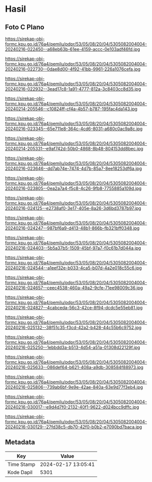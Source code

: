 # Hasil

## Foto C Plano

https://sirekap-obj-formc.kpu.go.id/76a4/pemilu/pdpr/53/05/08/20/04/5305082004004-20240216-022450--a68eb63b-61ee-4159-accc-0e103adf46fd.jpg

https://sirekap-obj-formc.kpu.go.id/76a4/pemilu/pdpr/53/05/08/20/04/5305082004004-20240216-022730--0dae8d00-4f92-41bb-9961-226a1076cefa.jpg

https://sirekap-obj-formc.kpu.go.id/76a4/pemilu/pdpr/53/05/08/20/04/5305082004004-20240216-022932--3ead17c8-1a91-4777-812a-3c8403cc8d35.jpg

https://sirekap-obj-formc.kpu.go.id/76a4/pemilu/pdpr/53/05/08/20/04/5305082004004-20240214-205546--c10824ff-cf4a-4b57-b787-195fac4da143.jpg

https://sirekap-obj-formc.kpu.go.id/76a4/pemilu/pdpr/53/05/08/20/04/5305082004004-20240216-023345--65e711e8-364c-4cd6-8031-a680c0ac9a8c.jpg

https://sirekap-obj-formc.kpu.go.id/76a4/pemilu/pdpr/53/05/08/20/04/5305082004004-20240214-205331--e9af742d-50b0-4868-8b48-804153dd8bec.jpg

https://sirekap-obj-formc.kpu.go.id/76a4/pemilu/pdpr/53/05/08/20/04/5305082004004-20240216-023646--dd7ab74e-7474-4d7b-85a7-8ee18253df6a.jpg

https://sirekap-obj-formc.kpu.go.id/76a4/pemilu/pdpr/53/05/08/20/04/5305082004004-20240216-023805--0ea2a7a4-f5c8-4c26-9fb8-7755885a109d.jpg

https://sirekap-obj-formc.kpu.go.id/76a4/pemilu/pdpr/53/05/08/20/04/5305082004004-20240216-024125--e2738af0-3e17-405e-8a26-3d6bd3787b97.jpg

https://sirekap-obj-formc.kpu.go.id/76a4/pemilu/pdpr/53/05/08/20/04/5305082004004-20240216-024247--987bf6a9-d413-48b1-866b-fb321bff0348.jpg

https://sirekap-obj-formc.kpu.go.id/76a4/pemilu/pdpr/53/05/08/20/04/5305082004004-20240216-024403--5b5a37b5-1509-45bf-97a7-f0c61b7d044a.jpg

https://sirekap-obj-formc.kpu.go.id/76a4/pemilu/pdpr/53/05/08/20/04/5305082004004-20240216-024544--a1eef32e-b033-4ca5-b07d-4a2e018c55c6.jpg

https://sirekap-obj-formc.kpu.go.id/76a4/pemilu/pdpr/53/05/08/20/04/5305082004004-20240216-024657--ceec4538-460a-49a2-9cfe-71ee98009c36.jpg

https://sirekap-obj-formc.kpu.go.id/76a4/pemilu/pdpr/53/05/08/20/04/5305082004004-20240216-024827--4cabceda-56c3-42ce-8f94-dcdc5e55eb81.jpg

https://sirekap-obj-formc.kpu.go.id/76a4/pemilu/pdpr/53/05/08/20/04/5305082004004-20240216-025132--38f51c35-f3cd-42a2-b428-44c55b6c9752.jpg

https://sirekap-obj-formc.kpu.go.id/76a4/pemilu/pdpr/53/05/08/20/04/5305082004004-20240216-025250--1ebbdd3a-b513-4d54-a51a-01308d22129f.jpg

https://sirekap-obj-formc.kpu.go.id/76a4/pemilu/pdpr/53/05/08/20/04/5305082004004-20240216-025633--086def64-b621-408a-a9db-308584f88973.jpg

https://sirekap-obj-formc.kpu.go.id/76a4/pemilu/pdpr/53/05/08/20/04/5305082004004-20240216-025806--739ab6bf-9e9e-42ae-840a-63e9d77f3eb4.jpg

https://sirekap-obj-formc.kpu.go.id/76a4/pemilu/pdpr/53/05/08/20/04/5305082004004-20240216-030017--e9d4d7f0-2132-40f1-9622-d024bcc9dffc.jpg

https://sirekap-obj-formc.kpu.go.id/76a4/pemilu/pdpr/53/05/08/20/04/5305082004004-20240216-030129--27fd38c5-db70-42f0-b0b2-e7090bd7baca.jpg


## Metadata

| Key        | Value               |
| ---------- | ------------------- |
| Time Stamp | 2024-02-17 13:05:41 |
| Kode Dapil | 5301                |



